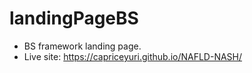 # landingPageBS

- BS framework landing page.
- Live site: https://capriceyuri.github.io/NAFLD-NASH/